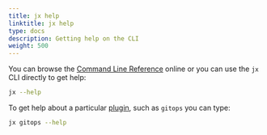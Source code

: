 ```yaml
---
title: jx help
linktitle: jx help
type: docs
description: Getting help on the CLI
weight: 500
---
```


You can browse the [Command Line Reference](/v3/develop/reference/jx/) online or you can use the `jx` CLI directly to get help:

```bash
jx --help
```

To get help about a particular [plugin](/v3/develop/reference/jx/), such as `gitops` you can type:

```bash
jx gitops --help
```
